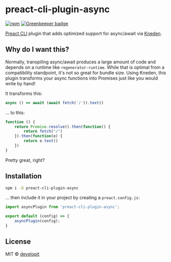 # preact-cli-plugin-async

[![npm](https://img.shields.io/npm/v/preact-cli-plugin-async.svg)](https://npm.im/preact-cli-plugin-async) [![Greenkeeper badge](https://badges.greenkeeper.io/developit/preact-cli-plugin-async.svg)](https://greenkeeper.io/)

[Preact CLI] plugin that adds optimized support for async/await via [Kneden].


## Why do I want this?

Normally, transpiling async/await produces a large amount of code and depends on a runtime like `regenerator-runtime`.  While that is optimal from a compatibility standpoint, it's not so great for bundle size.  Using Kneden, this plugin transforms your async functions into Promises just like you would write by hand!

It transforms this:

```js
async () => await (await fetch('/')).text()
```

... to this:

```js
function () {
	return Promise.resolve().then(function() {
		return fetch("/")
	}).then(function(e) {
		return e.text()
	})
}
```

Pretty great, right?


## Installation

```bash
npm i -D preact-cli-plugin-async
```

... then include it in your project by creating a `preact.config.js`:

```js
import asyncPlugin from 'preact-cli-plugin-async';

export default (config) => {
    asyncPlugin(config);
}
```


## License

MIT © [developit](https://github.com/developit)

[Preact CLI]: https://github.com/developit/preact-cli
[Kneden]: https://github.com/babel/kneden
